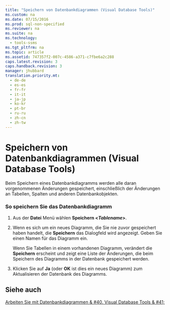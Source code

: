 ```yaml
---
title: "Speichern von Datenbankdiagrammen (Visual Database Tools)"
ms.custom: na
ms.date: 07/15/2016
ms.prod: sql-non-specified
ms.reviewer: na
ms.suite: na
ms.technology: 
  - tools-ssms
ms.tgt_pltfrm: na
ms.topic: article
ms.assetid: 747357f2-007c-4586-a371-c7fbe6a2c288
caps.latest.revision: 3
caps.handback.revision: 3
manager: jhubbard
translation.priority.mt: 
  - de-de
  - es-es
  - fr-fr
  - it-it
  - ja-jp
  - ko-kr
  - pt-br
  - ru-ru
  - zh-cn
  - zh-tw
---
```

# Speichern von Datenbankdiagrammen (Visual Database Tools)
Beim Speichern eines Datenbankdiagramms werden alle daran vorgenommenen Änderungen gespeichert, einschließlich der Änderungen an Tabellen, Spalten und anderen Datenbankobjekten.  
  
### So speichern Sie das Datenbankdiagramm  
  
1.  Aus der **Datei** Menü wählen **Speichern <***Tablename***>**.  
  
2.  Wenn es sich um ein neues Diagramm, die Sie nie zuvor gespeichert haben handelt, die **Speichern** das Dialogfeld wird angezeigt. Geben Sie einen Namen für das Diagramm ein.  
  
    Wenn Sie Tabellen in einem vorhandenen Diagramm, verändert die **Speichern** erscheint und zeigt eine Liste der Änderungen, die beim Speichern des Diagramms in der Datenbank gespeichert werden.  
  
3.  Klicken Sie auf **Ja** (oder **OK** ist dies ein neues Diagramm) zum Aktualisieren der Datenbank des Diagramms.  
  
## Siehe auch  
[Arbeiten Sie mit Datenbankdiagrammen & #40. Visual Database Tools & #41;](../content/Work-with-Database-Diagrams--Visual-Database-Tools-.md)  
  
